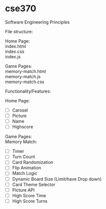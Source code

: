 # cse370
Software Engineering Principles

File structure:  

Home Page:  
index.html  
index.css  
index.js  


Game Pages:  
memory-match.html  
memory-match.js  
memory-match.css  


Functionality/Features:  

Home Page:
- [ ] Carosel
- [ ] Picture
- [ ] Name
- [ ] Highscore

Game Pages:  
Memory Match:
- [ ] Timer
- [ ] Turn Count
- [ ] Card Randomization
- [ ] Flip Animation
- [ ] Match Logic
- [ ] Dynamic Board Size (Limit/have Drop down)
- [ ] Card Theme Selector
- [ ] Picture API
- [ ] High Score Time
- [ ] High Score Turns
